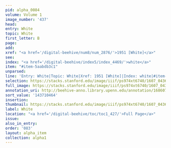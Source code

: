 ```yaml
---
pid: alpha_0084
volume: Volume 1
image_number: '437'
head:
entry: White
topic: White
first_letter: B
page:
add:
xref: "<a href='/digital-beehive/num8/num_2876/'>1951 [White]</a>"
see:
index: "<a href='/digital-beehive/index5/index_4469/'>white</a>"
item: "#item-5aabdb3c1"
unparsed:
line: 'Entry: White|Topic: White|Xref: 1951 [White]|Index: white|#item-5aabdb3c1'
selection: https://stacks.stanford.edu/image/iiif/ps974xt6740/1607_0436/219,464,3209,294/full/0/default.jpg
full_image: https://stacks.stanford.edu/image/iiif/ps974xt6740/1607_0436/full/full/0/default.jpg
annotation_uri: http://beehive-anno.library.upenn.edu/annotation/1686073516894
sort_value: '143710464'
insertion:
thumbnail: https://stacks.stanford.edu/image/iiif/ps974xt6740/1607_0436/219,464,600,180/250,/0/default.jpg
label: White
location: "<a href='/digital-beehive/toc/toc1_427/'>Full Page</a>"
issue:
also_in_entry:
order: '083'
layout: alpha_item
collection: alpha1
---
```


